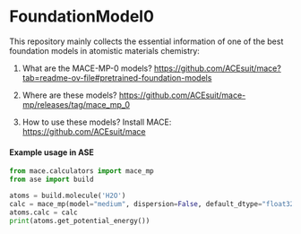 # FoundationModel0

This repository mainly collects the essential information of one of the best foundation models in atomistic materials chemistry:

1. What are the MACE-MP-0 models?
https://github.com/ACEsuit/mace?tab=readme-ov-file#pretrained-foundation-models

2. Where are these models?
https://github.com/ACEsuit/mace-mp/releases/tag/mace_mp_0

3. How to use these models?
Install MACE: https://github.com/ACEsuit/mace 

#### Example usage in ASE
```py
from mace.calculators import mace_mp
from ase import build

atoms = build.molecule('H2O')
calc = mace_mp(model="medium", dispersion=False, default_dtype="float32", device='cuda')
atoms.calc = calc
print(atoms.get_potential_energy())
```
